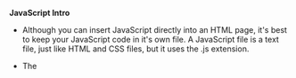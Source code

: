 **JavaScript Intro**

- Although you can insert JavaScript directly into an HTML page, 
  it's best to keep your JavaScript code in it's own file. A 
  JavaScript file is a text file, just like HTML and CSS files, but
  it uses the .js extension.

- The <script> element is used in an HTML file to tell the browser
  to load the JavaScript file (just like the <link> element is used
  to load a CSS file).

- JavaScript does not change the HTML, because the script works with
  the model of the web page that the browser has created.

** Basic JavaScript Instructions**

- A script is a set of instructions, kind of like the steps in a 
  recipe.

- Scripts contain very precise instructions. Just like in a recipe,
  if you miss one instruction, the result will not be what you expected.

- Variables are used to temporarily store pieces of information that
  is used in the script.